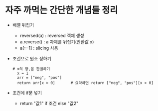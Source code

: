 # 자주 까먹는 간단한 개념들 정리

- 배열 뒤집기
  - reversed(a) : reversed 객체 생성
  - a.reverse() : a 자체를 뒤집기(반환값 x)
  - a[::-1] : slicing 사용


- 조건으로 원소 정하기
  ```
  # x의 양,음 판별하기
    x = 1
    arr = ["neg", "pos"]
    return arr[x > 0]       # 요약하면 return ["neg", "pos"][x > 0]
  ```


- 조건에 if문 넣기
  - return "값1" if 조건 else "값2"
